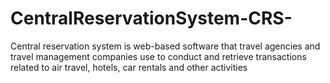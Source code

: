 # CentralReservationSystem-CRS-
Central reservation system is web-based software that travel agencies and travel management companies use to conduct and retrieve transactions related to air travel, hotels, car rentals and other activities
